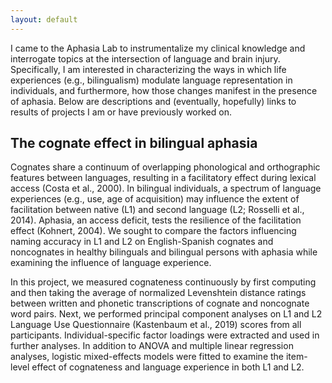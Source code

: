 ```yaml
---
layout: default
---
```

I came to the Aphasia Lab to instrumentalize my clinical knowledge and interrogate topics at the intersection of language and brain injury. Specifically, I am interested in characterizing the ways in which life experiences (e.g., bilingualism) modulate language representation in individuals, and furthermore, how those changes manifest in the presence of aphasia. Below are descriptions and (eventually, hopefully) links to results of projects I am or have previously worked on.

## The cognate effect in bilingual aphasia
Cognates share a continuum of overlapping phonological and orthographic features between languages, resulting in a facilitatory effect during lexical access (Costa et al., 2000). In bilingual individuals, a spectrum of language experiences (e.g., use, age of acquisition) may influence the extent of facilitation between native (L1) and second language (L2; Rosselli et al., 2014). Aphasia, an access deficit, tests the resilience of the facilitation effect (Kohnert, 2004). We sought to compare the factors influencing naming accuracy in L1 and L2 on English-Spanish cognates and noncognates in healthy bilinguals and bilingual persons with aphasia while examining the influence of language experience. 

In this project, we measured cognateness continuously by first computing and then taking the average of normalized Levenshtein distance ratings between written and phonetic transcriptions of cognate and noncognate word pairs. Next, we performed principal component analyses on L1 and L2 Language Use Questionnaire (Kastenbaum et al., 2019) scores from all participants. Individual-specific factor loadings were extracted and used in further analyses. In addition to ANOVA and multiple linear regression analyses, logistic mixed-effects models were fitted to examine the item-level effect of cognateness and language experience in both L1 and L2.
